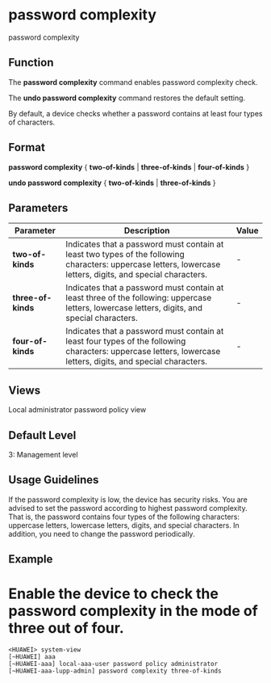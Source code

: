 password complexity
===================

password complexity

Function
--------

The **password complexity** command enables password complexity check.

The **undo password complexity** command restores the default setting.

By default, a device checks whether a password contains at least four types of characters.



Format
------

**password complexity** { **two-of-kinds** | **three-of-kinds** | **four-of-kinds** }

**undo password complexity** { **two-of-kinds** | **three-of-kinds** }



Parameters
----------

| Parameter | Description | Value |
| --- | --- | --- |
| **two-of-kinds** | Indicates that a password must contain at least two types of the following characters: uppercase letters, lowercase letters, digits, and special characters. | - |
| **three-of-kinds** | Indicates that a password must contain at least three of the following: uppercase letters, lowercase letters, digits, and special characters. | - |
| **four-of-kinds** | Indicates that a password must contain at least four types of the following characters: uppercase letters, lowercase letters, digits, and special characters. | - |




Views
-----

Local administrator password policy view



Default Level
-------------

3: Management level



Usage Guidelines
----------------

If the password complexity is low, the device has security risks. You are advised to set the password according to highest password complexity. That is, the password contains four types of the following characters: uppercase letters, lowercase letters, digits, and special characters. In addition, you need to change the password periodically.



Example
-------

# Enable the device to check the password complexity in the mode of three out of four.
```
<HUAWEI> system-view
[~HUAWEI] aaa
[~HUAWEI-aaa] local-aaa-user password policy administrator
[~HUAWEI-aaa-lupp-admin] password complexity three-of-kinds

```